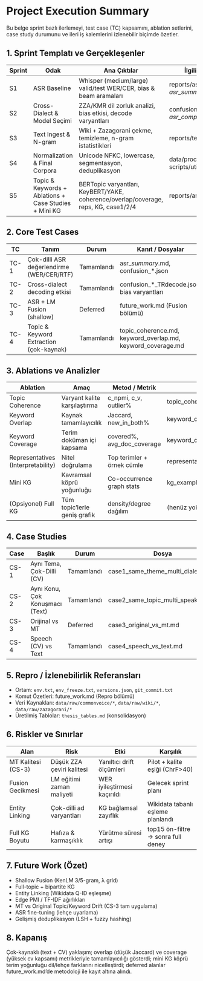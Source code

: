 # Project Execution Summary

Bu belge sprint bazlı ilerlemeyi, test case (TC) kapsamını, ablation setlerini, case study durumunu ve ileri iş kalemlerini izlenebilir biçimde özetler.

## 1. Sprint Templatı ve Gerçekleşenler

| Sprint | Odak | Ana Çıktılar | İlgili Artefaktlar |
|--------|------|--------------|--------------------|
| S1 | ASR Baseline | Whisper (medium/large) valid/test WER/CER, bias & beam aramaları | reports/asr_*.json, asr_summary_*.md |
| S2 | Cross-Dialect & Model Seçimi | ZZA/KMR dil zorluk analizi, bias etkisi, decode varyantları | confusion_*.json, asr_compare_* |
| S3 | Text Ingest & N-gram | Wiki + Zazagorani çekme, temizleme, n-gram istatistikleri | reports/text_stats/* |
| S4 | Normalization & Final Corpora | Unicode NFKC, lowercase, segmentasyon, deduplikasyon | data/processed/*.parquet, scripts/utils |
| S5 | Topic & Keywords + Ablations + Case Studies + Mini KG | BERTopic varyantları, KeyBERT/YAKE, coherence/overlap/coverage, reps, KG, case1/2/4 | reports/analysis/*.md |

## 2. Core Test Cases

| TC | Tanım | Durum | Kanıt / Dosyalar |
|----|------|-------|------------------|
| TC-1 | Çok-dilli ASR değerlendirme (WER/CER/RTF) | Tamamlandı | asr_*summary*.md, confusion_*.json |
| TC-2 | Cross-dialect decoding etkisi | Tamamlandı | confusion_*_TRdecode.json, bias varyantları |
| TC-3 | ASR + LM Fusion (shallow) | Deferred | future_work.md (Fusion bölümü) |
| TC-4 | Topic & Keyword Extraction (çok-kaynak) | Tamamlandı | topic_coherence.md, keyword_overlap.md, keyword_coverage.md |

## 3. Ablations ve Analizler

| Ablation | Amaç | Metod / Metrik | Çıktı |
|----------|------|----------------|-------|
| Topic Coherence | Varyant kalite karşılaştırma | c_npmi, c_v, outlier% | topic_coherence.md |
| Keyword Overlap | Kaynak tamamlayıcılık | Jaccard, new_in_both% | keyword_overlap.md |
| Keyword Coverage | Terim doküman içi kapsama | covered%, avg_doc_coverage | keyword_coverage.md |
| Representatives (Interpretability) | Nitel doğrulama | Top terimler + örnek cümle | representatives_*_both_top15.md |
| Mini KG | Kavramsal köprü yoğunluğu | Co-occurrence graph stats | kg_examples_all.md |
| (Opsiyonel) Full KG | Tüm topic’lerle geniş grafik | density/degree dağılım | (henüz yok → future_work.md) |

## 4. Case Studies

| Case | Başlık | Durum | Dosya |
|------|--------|-------|-------|
| CS-1 | Aynı Tema, Çok-Dilli (CV) | Tamamlandı | case1_same_theme_multi_dialect.md |
| CS-2 | Aynı Konu, Çok Konuşmacı (Text) | Tamamlandı | case2_same_topic_multi_speakers.md |
| CS-3 | Orijinal vs MT | Deferred | case3_original_vs_mt.md |
| CS-4 | Speech (CV) vs Text | Tamamlandı | case4_speech_vs_text.md |

## 5. Repro / İzlenebilirlik Referansları

- Ortam: `env.txt`, `env_freeze.txt`, `versions.json`, `git_commit.txt`
- Komut Özetleri: future_work.md (Repro bölümü)
- Veri Kaynakları: `data/raw/commonvoice/*`, `data/raw/wiki/*`, `data/raw/zazagorani/*`
- Üretilmiş Tablolar: `thesis_tables.md` (konsolidasyon)

## 6. Riskler ve Sınırlar

| Alan | Risk | Etki | Karşılık |
|------|------|------|----------|
| MT Kalitesi (CS-3) | Düşük ZZA çeviri kalitesi | Yanıltıcı drift ölçümleri | Pilot + kalite eşiği (ChrF>40) |
| Fusion Gecikmesi | LM eğitimi zaman maliyeti | WER iyileştirmesi kaçırıldı | Gelecek sprint planı |
| Entity Linking | Çok-dilli ad varyantları | KG bağlamsal zayıflık | Wikidata tabanlı eşleme planlandı |
| Full KG Boyutu | Hafıza & karmaşıklık | Yürütme süresi artışı | top15 ön-filtre → sonra full deney |

## 7. Future Work (Özet)

- Shallow Fusion (KenLM 3/5-gram, λ grid)
- Full-topic + bipartite KG
- Entity Linking (Wikidata Q-ID eşleşme)
- Edge PMI / TF-IDF ağırlıkları
- MT vs Original Topic/Keyword Drift (CS-3 tam uygulama)
- ASR fine-tuning (lehçe uyarlama)
- Gelişmiş deduplikasyon (LSH + fuzzy hashing)

## 8. Kapanış

Çok-kaynaklı (text + CV) yaklaşım; overlap (düşük Jaccard) ve coverage (yüksek cv kapsamı) metrikleriyle tamamlayıcılığı gösterdi; mini KG köprü terim yoğunluğu dil/lehçe farklarını nicelleştirdi; deferred alanlar future_work.md’de metodoloji ile kayıt altına alındı.